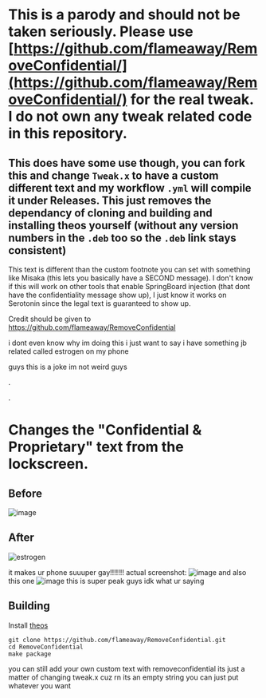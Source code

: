 # This is a parody and should not be taken seriously. Please use [https://github.com/flameaway/RemoveConfidential/](https://github.com/flameaway/RemoveConfidential/) for the real tweak. I do not own any tweak related code in this repository.
## This does have some use though, you can fork this and change `Tweak.x` to have a custom different text and my workflow `.yml` will compile it under Releases. This just removes the dependancy of cloning and building and installing theos yourself (without any version numbers in the `.deb` too so the `.deb` link stays consistent)

This text is different than the custom footnote you can set with something like Misaka (this lets you basically have a SECOND message). I don't know if this will work on other tools that enable SpringBoard injection (that dont have the confidentiality message show up), I just know it works on Serotonin since the legal text is guaranteed to show up.

Credit should be given to https://github.com/flameaway/RemoveConfidential

i dont even know why im doing this i just want to say i have something jb related called estrogen on my phone

guys this is a joke im not weird guys

.

.

# Changes the "Confidential & Proprietary" text from the lockscreen.

## Before
![image](https://github.com/flameaway/RemoveConfidential/assets/8405067/3ab7084f-cf1f-460f-b906-eed0434c33b5)

## After
![estrogen](https://github.com/dleovl/Estrogen/assets/95427722/104777d4-0e3e-4173-84dc-78805588f861)

it makes ur phone suuuper gay!!!!!!! actual screenshot: ![image](https://github.com/dleovl/Estrogen/assets/95427722/7aa07cc1-e972-4320-b8db-9eab099057f2)
and also this one ![image](https://github.com/dleovl/Estrogen/assets/95427722/27b04b4a-0a41-4d65-bc47-6c02151fe596)
this is super peak guys idk what ur saying

## Building
Install [theos](https://theos.dev/docs/installation)
```console
git clone https://github.com/flameaway/RemoveConfidential.git
cd RemoveConfidential
make package
```
you can still add your own custom text with removeconfidential its just a matter of changing tweak.x cuz rn its an empty string you can just put whatever you want
